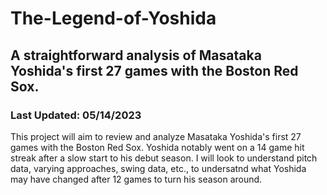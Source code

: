 # The-Legend-of-Yoshida
## A straightforward analysis of Masataka Yoshida's first 27 games with the Boston Red Sox.
### Last Updated: 05/14/2023

This project will aim to review and analyze Masataka Yoshida's first 27 games with the Boston Red Sox. Yoshida notably went on a 14 game hit streak after a slow start to his debut season. I will look to understand pitch data, varying approaches, swing data, etc., to undersatnd what Yoshida may have changed after 12 games to turn his season around.

